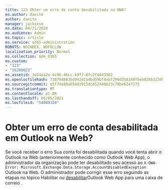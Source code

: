 ```yaml
---
title: 123 Obter um erro de conta desabilitada no OWA?
ms.author: daeite
author: daeite
manager: jackiesm
ms.date: 04/21/2020
ms.audience: Admin
ms.topic: article
ms.service: o365-administration
ROBOTS: NOINDEX, NOFOLLOW
localization_priority: Normal
ms.collection: Adm_O365
ms.custom:
- "123"
- "16200023"
ms.assetid: 3e24aa2e-4c96-46cc-b9f7-8fc2f4643562
ms.openlocfilehash: 73879d883bd942d1b4bd59bf4ebf290d358349fbeb026b3234934319014d21af
ms.sourcegitcommit: b5f7da89a650d2915dc652449623c78be6247175
ms.translationtype: MT
ms.contentlocale: pt-BR
ms.lasthandoff: 08/05/2021
ms.locfileid: "54089320"
---
```

# <a name="getting-an-account-disabled-error-in-outlook-on-the-web"></a>Obter um erro de conta desabilitada em Outlook na Web?

Se você receber  o erro Sua conta foi desabilitada quando você tenta abrir o Outlook na Web (anteriormente conhecido como Outlook Web App), o administrador da organização pode ter desabilitado seu acesso ao `X-OWA-Error: Microsoft.Exchange.Data.Storage.AccountDisabledException` Outlook na Web. O administrador pode corrigir esse erro seguindo as etapas no tópico Habilitar ou [desabilitar](https://technet.microsoft.com/library/bb124124%28v=exchg.150%29.aspx)Outlook Web App para uma caixa de correio .